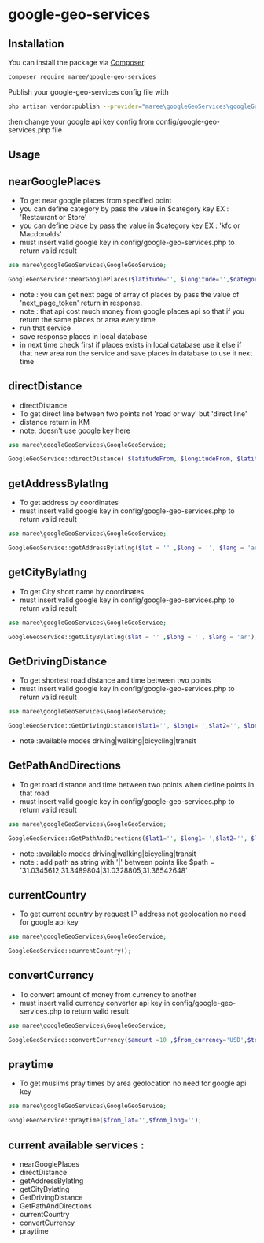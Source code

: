 # google-geo-services
## Installation

You can install the package via [Composer](https://getcomposer.org).

```bash
composer require maree/google-geo-services
```
Publish your google-geo-services config file with

```bash
php artisan vendor:publish --provider="maree\googleGeoServices\googleGeoServiceProvider" --tag="google-geo-services"
```
then change your google api key config from config/google-geo-services.php file
## Usage

## nearGooglePlaces
- To get near google places from specified point 
- you can define category by pass the value in $category key EX : 'Restaurant or Store'
- you can define place by pass the value in $category key EX : 'kfc or Macdonalds'
- must insert valid google key in config/google-geo-services.php to return valid result
```php
use maree\googleGeoServices\GoogleGeoService;

GoogleGeoService::nearGooglePlaces($latitude='', $longitude='',$category='',$lang='ar',$next_page_token='');  


```
- note : you can get next page of array of places by pass the value of 'next_page_token' return in response.
- note : that api cost much money from google places api so that if you return the same places or area every time
- run that service
- save response places in local database 
- in next time check first if places exists in local database use it else if that new area run the service and save places in database to use it next time

## directDistance
- directDistance
- To get direct line between two points not 'road or way' but 'direct line'
- distance return in KM
- note: doesn't use google key here
```php
use maree\googleGeoServices\GoogleGeoService;

GoogleGeoService::directDistance( $latitudeFrom, $longitudeFrom, $latitudeTo, $longitudeTo);  


```

## getAddressBylatlng
- To get address by coordinates 
- must insert valid google key in config/google-geo-services.php to return valid result
```php
use maree\googleGeoServices\GoogleGeoService;

GoogleGeoService::getAddressBylatlng($lat = '' ,$long = '', $lang = 'ar');  


```

## getCityBylatlng
- To get City short name by coordinates 
- must insert valid google key in config/google-geo-services.php to return valid result
```php
use maree\googleGeoServices\GoogleGeoService;

GoogleGeoService::getCityBylatlng($lat = '' ,$long = '', $lang = 'ar');  


```

## GetDrivingDistance
- To get shortest road distance and time between two points 
- must insert valid google key in config/google-geo-services.php to return valid result
```php
use maree\googleGeoServices\GoogleGeoService;

GoogleGeoService::GetDrivingDistance($lat1='', $long1='',$lat2='', $long2='',$lang ='ar' ,$mode='driving');  


```
- note :available modes driving|walking|bicycling|transit

## GetPathAndDirections
- To get road distance and time between two points when define points in that road
- must insert valid google key in config/google-geo-services.php to return valid result
```php
use maree\googleGeoServices\GoogleGeoService;

GoogleGeoService::GetPathAndDirections($lat1='', $long1='',$lat2='', $long2='' ,$path='',$lang ='ar',$mode='driving');  


```

- note :available modes driving|walking|bicycling|transit
- note : add path as string with '|' between points like $path = '31.0345612,31.3489804|31.0328805,31.36542648'

## currentCountry
- To get current country by request IP address not geolocation no need for google api key
```php
use maree\googleGeoServices\GoogleGeoService;

GoogleGeoService::currentCountry();  


```

## convertCurrency
- To convert amount of money from currency to another
- must insert valid currency converter api key in config/google-geo-services.php to return valid result 
```php
use maree\googleGeoServices\GoogleGeoService;

GoogleGeoService::convertCurrency($amount =10 ,$from_currency='USD',$to_currency='EGP');  


```

## praytime
- To get muslims pray times by area geolocation no need for google api key
```php
use maree\googleGeoServices\GoogleGeoService;

GoogleGeoService::praytime($from_lat='',$from_long='');  


```

## current available services :
- nearGooglePlaces
- directDistance
- getAddressBylatlng
- getCityBylatlng
- GetDrivingDistance
- GetPathAndDirections
- currentCountry
- convertCurrency
- praytime








